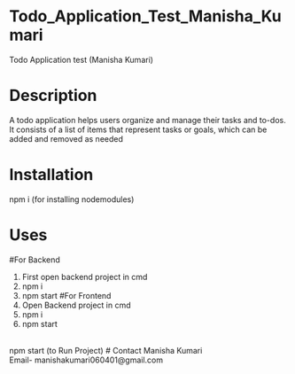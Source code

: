 # Todo_Application_Test_Manisha_Kumari
Todo Application test (Manisha Kumari)
# Description
A todo application helps users organize and manage their tasks and to-dos. It consists of a list of items that represent tasks or goals, which can be added and removed as needed
# Installation
npm i (for installing nodemodules)
# Uses
#For Backend
1) First open backend project in cmd
2) npm i
3) npm start
#For Frontend
1) Open Backend project in cmd
2)  npm i
3) npm start
<br>
npm start (to Run Project)
# Contact
Manisha Kumari<br>
Email- manishakumari060401@gmail.com

